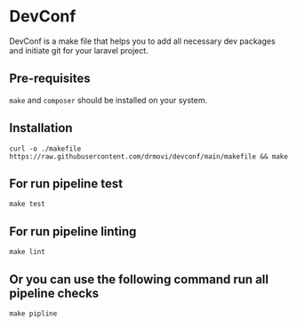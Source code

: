 # DevConf

DevConf is a make file that helps you to add all necessary dev packages and initiate git for your laravel project.


## Pre-requisites
`make` and `composer` should be installed on your system.

## Installation

```
curl -o ./makefile https://raw.githubusercontent.com/drmovi/devconf/main/makefile && make
```

## For run pipeline test

```
make test
```

## For run pipeline linting

```
make lint
```

## Or you can use the following command run all pipeline checks

```
make pipline
```
